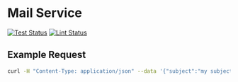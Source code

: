 # Mail Service

[![Test Status](https://github.com/jo-hoe/go-mail-service/workflows/test/badge.svg)](https://github.com/jo-hoe/go-mail-service/actions?workflow=test)
[![Lint Status](https://github.com/jo-hoe/go-mail-service/workflows/lint/badge.svg)](https://github.com/jo-hoe/go-mail-service/actions?workflow=lint)

## Example Request

```bash
curl -H "Content-Type: application/json" --data '{"subject":"my subject", "content":"my message", "to":["test@mail.de"]}' http://localhost:80/v1/sendmail
```
